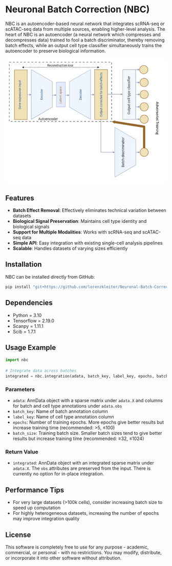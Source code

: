# Neuronal Batch Correction (NBC)

NBC is an autoencoder-based neural network that integrates scRNA-seq or scATAC-seq data from multiple sources, enabling higher-level analysis. The heart of NBC is an autoencoder (a neural network which compresses and decompresses data) trained to fool a batch discriminator, thereby removing batch effects, while an output cell type classifier simultaneously trains the autoencoder to preserve biological information.

<p align="center">
  <img src="model.png" alt="NBC architecture diagram">
</p>

## Features

- **Batch Effect Removal**: Effectively eliminates technical variation between datasets
- **Biological Signal Preservation**: Maintains cell type identity and biological signals
- **Support for Multiple Modalities**: Works with scRNA-seq and scATAC-seq data
- **Simple API**: Easy integration with existing single-cell analysis pipelines
- **Scalable**: Handles datasets of varying sizes efficiently

## Installation

NBC can be installed directly from GitHub:

```bash
pip install "git+https://github.com/lorenzkleiter/Neuronal-Batch-Correction.git"
```

## Dependencies

- Python = 3.10
- Tensorflow = 2.19.0
- Scanpy = 1.11.1
- Scib = 1.7.1

## Usage Example

```python
import nbc 

# Integrate data across batches
integrated = nbc.integration(adata, batch_key, label_key, epochs, batch_size)
```

### Parameters

- `adata`: AnnData object with a sparse matrix under `adata.X` and columns for batch and cell type annotations under `adata.obs`
- `batch_key`: Name of batch annotation column
- `label_key`: Name of cell type annotation column
- `epochs`: Number of training epochs. More epochs give better results but increase training time (recommended: >5, ≤100)
- `batch_size`: Training batch size. Smaller batch sizes tend to give better results but increase training time (recommended: ≥32, ≤1024)

### Return Value

- `integrated`: AnnData object with an integrated sparse matrix under `adata.X`. The `obs` attributes are preserved from the input. There is currently no option for in-place integration.

## Performance Tips

- For very large datasets (>100k cells), consider increasing batch size to speed up computation
- For highly heterogeneous datasets, increasing the number of epochs may improve integration quality

## License
This software is completely free to use for any purpose - academic, commercial, or personal - with no restrictions. You may modify, distribute, or incorporate it into other software without attribution.
